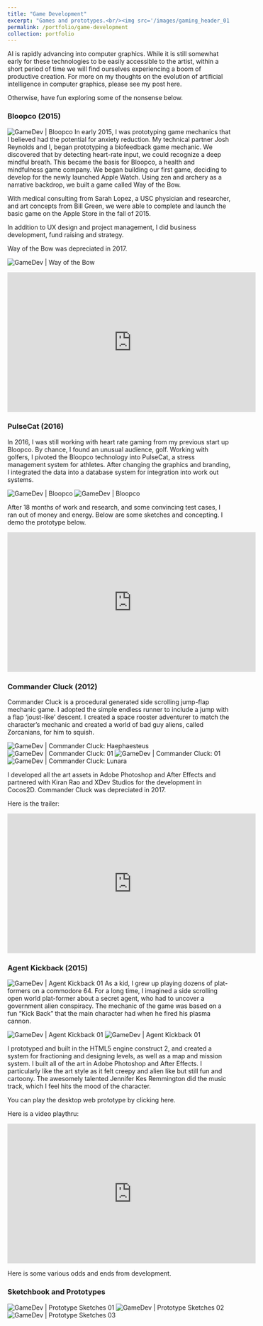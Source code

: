 ```yaml
---
title: "Game Development"
excerpt: "Games and prototypes.<br/><img src='/images/gaming_header_01.png'>"
permalink: /portfolio/game-development
collection: portfolio
---
```


AI is rapidly advancing into computer graphics. While it is still somewhat early for these technologies to be easily accessible to the artist, within a short period of time we will find ourselves experiencing a boom of productive creation. For more on my thoughts on the evolution of artificial intelligence in computer graphics, please see my post here.

Otherwise, have fun exploring some of the nonsense below.  


### Bloopco (2015)

![GameDev | Bloopco](https://nyeguy.github.io/images/portfolio/gamedev/bloopco.png)
In early 2015, I was prototyping game mechanics that I believed had the potential for anxiety reduction. My technical partner Josh Reynolds and I, began prototyping a biofeedback game mechanic. We discovered that by detecting heart-rate input, we could recognize a deep mindful breath. This became the basis for Bloopco, a health and mindfulness game company. We began building our first game, deciding to develop for the newly launched Apple Watch. Using zen and archery as a narrative backdrop, we built a game called Way of the Bow.

With medical consulting from Sarah Lopez, a USC physician and researcher, and art concepts from Bill Green, we were able to complete and launch the basic game on the Apple Store in the fall of 2015.

In addition to UX design and project management, I did business development, fund raising and strategy.

Way of the Bow was depreciated in 2017.
<br>

![GameDev | Way of the Bow](https://nyeguy.github.io/images/portfolio/gamedev/waybow.png)

<iframe width="560" height="315" src="https://www.youtube.com/embed/bGUDj-gJw5Y" title="YouTube video player" frameborder="0" allow="accelerometer; autoplay; clipboard-write; encrypted-media; gyroscope; picture-in-picture" allowfullscreen></iframe>

### PulseCat (2016)

In 2016, I was still working with heart rate gaming from my previous start up Bloopco. By chance, I found an unusual audience, golf. Working with golfers, I pivoted the Bloopco technology into PulseCat, a stress management system for athletes. After changing the graphics and branding, I integrated the data into a database system for integration into work out systems.

![GameDev | Bloopco](https://nyeguy.github.io/images/portfolio/gamedev/bloopco_concept_01.png)
![GameDev | Bloopco](https://nyeguy.github.io/images/portfolio/gamedev/bloopco_concept_03-1.png)

After 18 months of work and research, and some convincing test cases, I ran out of money and energy. Below are some sketches and concepting. I demo the prototype below.

<iframe width="560" height="315" src="https://www.youtube.com/embed/9O2m3T3FzpQ" title="YouTube video player" frameborder="0" allow="accelerometer; autoplay; clipboard-write; encrypted-media; gyroscope; picture-in-picture" allowfullscreen></iframe>

### Commander Cluck (2012)

Commander Cluck is a procedural generated side scrolling jump-flap mechanic game. I adopted the simple endless runner to include a jump with a flap ‘joust-like’ descent. I created a space rooster adventurer to match the character’s mechanic and created a world of bad guy aliens, called Zorcanians, for him to squish.

![GameDev | Commander Cluck: Haephaesteus](https://nyeguy.github.io/images/portfolio/gamedev/cluck_haephaesteus.png)
![GameDev | Commander Cluck: 01](https://nyeguy.github.io/images/portfolio/gamedev/okeefenokia.png)
![GameDev | Commander Cluck: 01](https://nyeguy.github.io/images/portfolio/gamedev/CommanderCluk1.png)
![GameDev | Commander Cluck: Lunara](https://nyeguy.github.io/images/portfolio/gamedev/lunara.png)

I developed all the art assets in Adobe Photoshop and After Effects and partnered with Kiran Rao and XDev Studios for the development in Cocos2D. Commander Cluck was depreciated in 2017.

Here is the trailer:

<iframe width="560" height="315" src="https://www.youtube.com/embed/Dgh5BOQc080" title="YouTube video player" frameborder="0" allow="accelerometer; autoplay; clipboard-write; encrypted-media; gyroscope; picture-in-picture" allowfullscreen></iframe>


### Agent Kickback (2015)
![GameDev | Agent Kickback 01](https://nyeguy.github.io/images/portfolio/gamedev/AK_header.png)
As a kid, I grew up playing dozens of plat-formers on a commodore 64. For a long time, I imagined a side scrolling open world plat-former about a secret agent, who had to uncover a government alien conspiracy. The mechanic of the game was based on a fun “Kick Back” that the main character had when he fired his plasma cannon.

![GameDev | Agent Kickback 01](https://nyeguy.github.io/images/portfolio/gamedev/AK_01.png)
![GameDev | Agent Kickback 01](https://nyeguy.github.io/images/portfolio/gamedev/AK_03.png)

I prototyped and built in the HTML5 engine construct 2, and created a system for fractioning and designing levels, as well as a map and mission system. I built all of the art in Adobe Photoshop and After Effects. I particularly like the art style as it felt creepy and alien like but still fun and cartoony. The awesomely talented Jennifer Kes Remmington did the music track, which I feel hits the mood of the character.

You can play the desktop web prototype by clicking here.

Here is a video playthru:

<iframe width="560" height="315" src="https://www.youtube.com/embed/A_HFR5cmXPU" title="YouTube video player" frameborder="0" allow="accelerometer; autoplay; clipboard-write; encrypted-media; gyroscope; picture-in-picture" allowfullscreen></iframe>

Here is some various odds and ends from development.

### Sketchbook and Prototypes
![GameDev | Prototype Sketches 01](https://nyeguy.github.io/images/portfolio/prototypes/prototypes_01.png)
![GameDev | Prototype Sketches 02](https://nyeguy.github.io/images/portfolio/prototypes/prototypes_02.png)
![GameDev | Prototype Sketches 03](https://nyeguy.github.io/images/portfolio/prototypes/prototypes_03.png)
